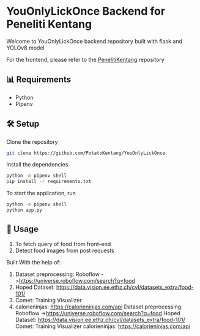 # YouOnlyLickOnce Backend for Peneliti Kentang

Welcome to YouOnlyLickOnce backend repository built with flask and YOLOv8 model

For the frontend, please refer to the [PenelitiKentang](https://github.com/PotatoKentang/SangPenelitiKentang) repository

## 📊 Requirements

- Python
- Pipenv

## 🛠 Setup

Clone the repository

```bash
git clone https://github.com/PotatoKentang/YouOnlyLickOnce
```

Install the dependencies

```bash
python -m pipenv shell
pip install -r requirements.txt
```

To start the application, run

```bash
python -m pipenv shell
python app.py
```

## 📱 Usage

1. To fetch query of food from front-end
2. Detect food images from post requests

Built With the help of:

1. Dataset preprocessing: Roboflow ->https://universe.roboflow.com/search?q=food
2. Hoped Dataset: https://data.vision.ee.ethz.ch/cvl/datasets_extra/food-101/
3. Comet: Training Visualizer
4. calorieninjas: https://calorieninjas.com/api
   Dataset preprocessing: Roboflow ->https://universe.roboflow.com/search?q=food
   Hoped Dataset: https://data.vision.ee.ethz.ch/cvl/datasets_extra/food-101/
   Comet: Training Visualizer
   calorieninjas: https://calorieninjas.com/api

```

```
